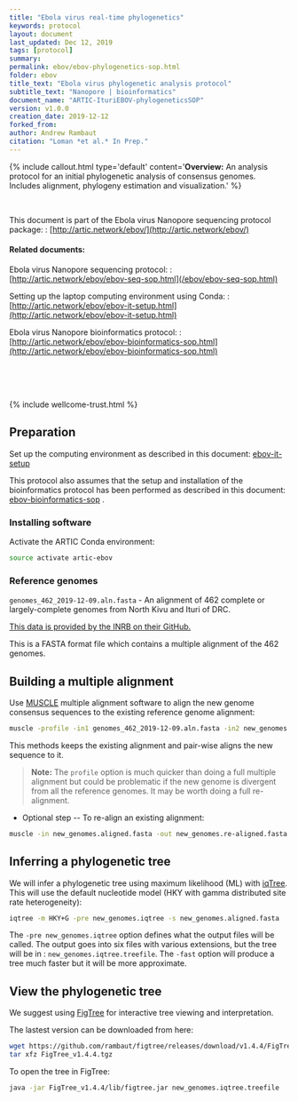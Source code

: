 ```yaml
---
title: "Ebola virus real-time phylogenetics"
keywords: protocol
layout: document
last_updated: Dec 12, 2019
tags: [protocol]
summary:
permalink: ebov/ebov-phylogenetics-sop.html
folder: ebov
title_text: "Ebola virus phylogenetic analysis protocol"
subtitle_text: "Nanopore | bioinformatics"
document_name: "ARTIC-IturiEBOV-phylogeneticsSOP"
version: v1.0.0
creation_date: 2019-12-12
forked_from: 
author: Andrew Rambaut
citation: "Loman *et al.* In Prep."
---
```


{% include callout.html
type='default'
content='**Overview:** An analysis protocol for an initial phylogenetic analysis of consensus genomes. Includes alignment, phylogeny estimation and visualization.'
%}

<br />

This document is part of the Ebola virus Nanopore sequencing protocol package:
: [http://artic.network/ebov/](http://artic.network/ebov/)

#### Related documents:

Ebola virus Nanopore sequencing protocol:
: [http://artic.network/ebov/ebov-seq-sop.html](/ebov/ebov-seq-sop.html)

Setting up the laptop computing environment using Conda:
: [http://artic.network/ebov/ebov-it-setup.html](http://artic.network/ebov/ebov-it-setup.html)

Ebola virus Nanopore bioinformatics protocol:
: [http://artic.network/ebov/ebov-bioinformatics-sop.html](http://artic.network/ebov/ebov-bioinformatics-sop.html)

<br /><br /><br />

{% include wellcome-trust.html %}

<div class="pagebreak"> </div>

## Preparation

Set up the computing environment as described in this document: [ebov-it-setup](ebov-it-setup.html)

This protocol also assumes that the setup and installation of the bioinformatics protocol has been performed as described in this document: [ebov-bioinformatics-sop](ebov-bioinformatics-sop.html) .

### Installing software

Activate the ARTIC Conda environment:

```bash
source activate artic-ebov
```

### Reference genomes

`genomes_462_2019-12-09.aln.fasta` - An alignment of 462 complete or largely-complete genomes from North Kivu and Ituri of DRC. 

[This data is provided by the INRB on their GitHub.](https://github.com/inrb-drc/ebola-nord-kivu)

This is a FASTA format file which contains a multiple alignment of the 462 genomes. 

## Building a multiple alignment

Use [MUSCLE](http://www.drive5.com/muscle/) multiple alignment software to align the new genome consensus sequences to the existing reference genome alignment:

```bash
muscle -profile -in1 genomes_462_2019-12-09.aln.fasta -in2 new_genomes.fasta -fastaout new_genomes.aligned.fasta
```

This methods keeps the existing alignment and pair-wise aligns the new sequence to it.   

> **Note:** The `profile` option is much quicker than doing a full multiple alignment but could be problematic if the new genome is divergent from all the reference genomes. It may be worth doing a full re-alignment.
 
- Optional step -- To re-align an existing alignment:
```bash
muscle -in new_genomes.aligned.fasta -out new_genomes.re-aligned.fasta -refine
```

## Inferring a phylogenetic tree

We will infer a phylogenetic tree using maximum likelihood (ML) with [iqTree](http://www.iqtree.org). 
This will use the default nucleotide model (HKY with gamma distributed site rate heterogeneity):

```bash
iqtree -m HKY+G -pre new_genomes.iqtree -s new_genomes.aligned.fasta
```
   
The `-pre new_genomes.iqtree` option defines what the output files will be called. 
The output goes into six files with various extensions, but the tree will be in : `new_genomes.iqtree.treefile`. 
The `-fast` option will produce a tree much faster but it will be more approximate.

## View the phylogenetic tree

We suggest using [FigTree](https://github.com/rambaut/figtree/) for interactive tree viewing and interpretation.

The lastest version can be downloaded from here:

```bash
wget https://github.com/rambaut/figtree/releases/download/v1.4.4/FigTree_v1.4.4.tgz
tar xfz FigTree_v1.4.4.tgz
```

To open the tree in FigTree:

```bash
java -jar FigTree_v1.4.4/lib/figtree.jar new_genomes.iqtree.treefile
```

